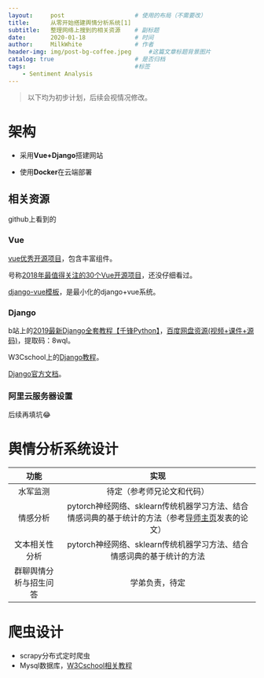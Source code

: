 ```yaml
---
layout:     post                    # 使用的布局（不需要改）
title:      从零开始搭建舆情分析系统[1]
subtitle:   整理网络上搜到的相关资源 	# 副标题
date:       2020-01-18              # 时间
author:     MilkWhite               # 作者
header-img: img/post-bg-coffee.jpeg    	#这篇文章标题背景图片
catalog: true                       # 是否归档
tags:                               #标签
    - Sentiment Analysis
---
```

> 以下均为初步计划，后续会视情况修改。

# 架构
* 采用**Vue+Django**搭建网站

* 使用**Docker**在云端部署


## 相关资源
github上看到的

### Vue
[vue优秀开源项目](https://github.com/PanJiaChen/vue-element-admin)，包含丰富组件。

号称[2018年最值得关注的30个Vue开源项目](https://blog.fundebug.com/2018/05/29/30-amazing-vuejs-open-source/)，还没仔细看过。

[django-vue模板](https://github.com/gtalarico/django-vue-template)，是最小化的django+vue系统。

### Django

b站上的[2019最新Django全套教程【千锋Python】](https://www.bilibili.com/video/av57516522?p=1)，[百度网盘资源(视频+课件+源码)](https://pan.baidu.com/s/1yfWuClO00FpU3uCQtRiwbg)，提取码：8wql。

W3Cschool上的[Django教程](https://www.w3cschool.cn/django/django-first-app.html)。

[Django官方文档](https://docs.djangoproject.com/en/3.0/contents/)。

### 阿里云服务器设置
后续再填坑😂

# 舆情分析系统设计

|	功能		|	实现		|
|	:----:	|	:----:	|
|	水军监测	|	待定（参考师兄论文和代码）		|
|	情感分析	|	pytorch神经网络、sklearn传统机器学习方法、结合情感词典的基于统计的方法（参考[导师主页](http://www.hitsz.edu.cn/teacher/view/id-492.html)发表的论文）	|
|	文本相关性分析	|	pytorch神经网络、sklearn传统机器学习方法、结合情感词典的基于统计的方法	|
|	群聊舆情分析与招生问答	|	学弟负责，待定	|


# 爬虫设计
* scrapy分布式定时爬虫
* Mysql数据库，[W3Cschool相关教程](https://www.w3cschool.cn/mysql/mysql-install.html)











